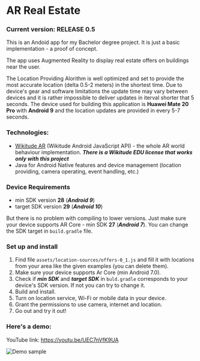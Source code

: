 # AR Real Estate

### Current version: RELEASE 0.5
 
This is an Andoid app for my Bachelor degree project. It is just a basic implementation - a proof of concept. 

The app uses Augmented Reality to display real estate offers on buildings near the user.

The Location Providing Alorithm is well optimized and set to provide the most accurate location (delta 0.5-2 meters) in the shortest time. Due to device's gear and software limitations the update time may vary between devices and it is rather impossible to deliver updates in iterval shorter that 5 seconds. The device used for building this application is **Huawei Mate 20 Pro** with **Android 9** and the location updates are provided in every 5-7 seconds.

### Technologies:

  - [Wikitude AR](https://www.wikitude.com/) (Wikitude Android JavaScript API) - the whole AR world behaviour implementation.
  ***There is a Wikitude EDU license that works only with this project***
  - Java for Android Native features and device management (location providing, camera operating, event handling, etc.)
  
### Device Requirements

  - min SDK version **28** (***Android 9***)
  - target SDK version **29** (***Android 10***)

But there is no problem with compiling to lower versions. Just make sure your device supports AR Core - min SDK **27** (***Android 7***). You can change the SDK target in `build.gradle` file.

### Set up and install

1. Find file `assets/location-sources/offers-0_1.js` and fill it with locations from your area like the given examples (you can delete them).
2. Make sure your device supports Ar Core (min Android 7.0).
3. Check if ***min SDK*** and ***target SDK*** in `buld.gradle` corresponds to your device's SDK version. If not you can try to change it.
4. Build and install.
5. Turn on location service, Wi-Fi or mobile data in your device.
6. Grant the permissions to use camera, internet and location.
7. Go out and try it out!

### Here's a demo:

YouTube link: https://youtu.be/UEC7nVfK9UA 

![Demo sample](https://github.com/BrieflyClear/ar_real_estate-android/blob/master/misc/preview.gif)

